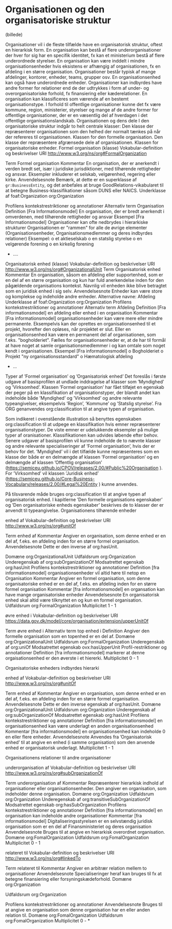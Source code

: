 # Organisationen og den organisatoriske struktur

(billede)
 
Organisationer vil i de fleste tilfælde have en organisatorisk struktur, oftest en hierarkisk form. 
En organisation kan bestå af flere underorganisationer der hver for sig har en specifik identitet, fx kan et ministerium bestå af flere underordnede styrelser.
En organisation kan være inddelt i mindre organisationsenheder hvis eksistens er afhængig af organisationen, fx en afdeling i en større organisation. Organisationer består typisk af mange afdelinger, kontorer, enheder, teams, grupper osv. En organisationsenhed kan også have underordnede enheder.
Organisationer kan indbyrdes have andre former for relationer end de der udtrykkes i form af under- og overorganisatoriske forhold, fx finansiering eller kæderelationer.
En organisation kan klassificeres som værende af en bestemt organisationstype. I forhold til offentlige organisationer kunne det fx være kommune, region, ministerier, styrelser og mange af de andre former for offentlige organisationer, der er en væsentlig del af hverdagen i det offentlige organisationslandskab.
Organisationen og dens dele
I den organisatoriske struktur indgår to helt centrale klasser:
Den klasse der repræsenterer organisationen som den helhed der normalt tænkes på når der refereres til organisationen. Klassen for den formelle organisation.
Den klasse der repræsentere afgrænsede dele af organisationen. Klassen for organisatoriske enheder.
Formel organisation (klasse)
Vokabular-definition og beskrivelser
URI	http://www.w3.org/ns/org#FormalOrganization

Term	Formel organisation
Kommentar	En organisation, der er anerkendt i verden bredt set, især i juridiske jurisdiktioner, med tilhørende rettigheder og ansvar. Eksempler inkluderer et selskab, velgørenhed, regering eller kirke.
Anvendelsesnote	Bemærk, at dette er en superklasse af `gr:BusinessEntity`, og det anbefales at bruge GoodRelations-vikabularet til at betegne Business-klassifikationer såsom DUNS eller NAICS.
Underklasse af	foaf:Organization
org:Organization 

Profilens kontekstrestriktioner og annotationer 
Alternativ term	Organisation
Definition	[Fra Informationsmodel]
En organisation, der er bredt anerkendt i omverdenen, med tilhørende rettigheder og ansvar
Eksempel	[Fra Informationsmodel]
Organisationer kan ofte nedbrydes i hierarkiske strukturer
Organisationen er "rammen" for alle de øvrige elementer (Organisationsenheder, Organisationsmedlemmer og deres indbyrdes relationer)
Eksempel: 
o	et aktieselskab 
o	en statslig styrelse
o	en velgørende forening
o	en kirkelig forening
- ....

Organisatorisk enhed (klasse)
Vokabular-definition og beskrivelser
URI	http://www.w3.org/ns/org#OrganizationalUnit
Term	Organisatorisk enhed
Kommentar	En organisation, såsom en afdeling eller supportenhed, som er en del af en større organisation og kun har fuld anerkendelse inden for den pågældende organisations kontekst. Navnlig vil enheden ikke blive betragtet som en juridisk enhed i sig selv.
Anvendelsesnote	Enheder kan være store og komplekse og indeholde andre enheder. Alternative navne: Afdeling
Underklasse af	foaf:Organization
org:Organization
Profilens kontekstrestriktioner og annotationer 
Alternativ term	Afdeling
Definition	[Fra informationsmodel]
en afdeling eller enhed i en organisation
Kommentar	[Fra informationsmodel]
organisationsenheder kan være mere eller mindre permanente. Eksempelvis kan der oprettes en organisationsenhed til et projekt, hvorefter den opløses, når projektet er slut. Eller en organisationsenhed kan være en permanent del af organisationen, som f.eks. "bogholderiet".
Fælles for organisationsenheder er, at de har til formål at have noget at samle organisationsmedlemmer i og kan omtale som noget kendt i organisationen.
Eksempel	[Fra informationsmodel]
o	Bogholderiet
o	Projekt "ny organisationsstandard"
o	Hæmatologisk afdeling
- ...

Typer af ’Formel organisation’ og ’Organisatorisk enhed’
Det foreslås i første udgave af basisprofilen at undlade inddragelse af klasser som ’Myndighed’ og ’Virksomhed’. Klassen ’Formel organisation’ har fået tilføjet en egenskab der peger på en klassifikation af organisationstyper, der blandt andet kan indeholde både ’Myndighed’ og ’Virksomhed’ og andre relevante typeangivelser, eksempelvis ’Region’, ’Kommune’ og ’Statslig styrelse’.
Fra ORG genanvendes org:classification til at angive typen af organisation.

 

Som indikeret i ovenstående illustration så benyttes egenskaben org:classification til at udpege en klassifikation hvis emner repræsenterer organisationstyper. De viste emner er udelukkende eksempler på mulige typer af oranisationer. Klassifikationen kan udvides løbende efter behov.
Senere udgaver af basisprofilen vil kunne indeholde de to nævnte klasser og andre relevante specialiseringer af ’Formel organisation’, hvis der er behov for det.
’Myndighed’ vil i det tilfælde kunne repræsenteres som en klasse der både er en delmængde af klassen ’Formel organisation’ og en delmængde af klassen ’Offentlig organisation’ (https://semiceu.github.io/CPOV/releases/2.00/#Public%20Organisation ).
For ’Virksomhed’ vil klassen ’Juridisk enhed’ (https://semiceu.github.io/Core-Business-Vocabulary/releases/2.00/#Legal%20Entity ) kunne anvendes.

            

På tilsvarende måde bruges org:classification til at angive typen af organisatorisk enhed.
I kapitlerne ’Den formelle organisations egenskaber’ og ’Den organisatoriske enheds egenskaber’ beskrives de to klasser der er anvendt til typeangivelse.
Organisationens tilhørende enheder
 
enhed af 
Vokabular-definition og beskrivelser
URI	http://www.w3.org/ns/org#unitOf 

Term	enhed af
Kommentar	Angiver en organisation, som denne enhed er en del af, f.eks. en afdeling inden for en større formel organisation.
Anvendelsesnote	Dette er den inverse af org:hasUnit.

Domæne	org:OrganizationalUnit
Udfaldsrum	org:Organization
Underegenskab af	org:subOrganizationOf
Modsatrettet egenskab	org:hasUnit
Profilens kontekstrestriktioner og annotationer 
Definition	[fra informationsmodel]
organisationsenheder vil altid høre til netop en Organisation
Kommentar	Angiver en formel organisation, som denne organisatoriske enhed er en del af, f.eks. en afdeling inden for en større formel organisation
Kommentar	[fra informationsmodel]
en organsation kan have mange organisatoriske enheder
Anvendelsesnote	En organisatorisk enhed skal altid være tilknyttet en og kun en formel organisation.
Udfaldsrum	org:FormalOrganization
Multiplicitet	1 - 1

øvre enhed i 
Vokabular-definition og beskrivelser
URI	https://data.gov.dk/model/core/organisation/extension/upperUnitOf 

Term	øvre enhed i
Alternativ term	top enhed i
Definition	Angiver den formelle organisation som en topenhed er en del af.
Domæne	org:OrganizationalUnit
Udfaldsrum	org:FormalOrganization
Underegenskab af	org:uniOf
Modsatrettet egenskab	ovx:hasUpperUnit
Profil-restriktioner og annotationer 
Definition	[fra informationsmodel]
markerer at denne orgaisationsenhed er den øverste i et hiererki.
Multiplicitet	0 - 1

Organisatoriske enheders indbyrdes hierarki
 
enhed af
Vokabular-definition og beskrivelser
URI	http://www.w3.org/ns/org#unitOf 

Term	enhed af
Kommentar	Angiver en organisation, som denne enhed er en del af, f.eks. en afdeling inden for en større formel organisation.
Anvendelsesnote	Dette er den inverse egenskab af org:hasUnit.
Domæne	org:OrganizationalUnit
Udfaldsrum	org:Organization
Underegenskab af	org:subOrganizationOf
Modsatrettet egenskab	org:hasUnit
Profilens kontekstrestriktioner og annotationer 
Definition	[fra informationsmodel]
en organisationsenhed kan være underlagt en anden organisationsenhed
Kommentar	[fra informationsmodel]
en organisationsenhed kan indeholde 0 en eller flere enheder.
Anvendelsesnote	Anvendes fra ’Organisatorisk enhed’ til at angive en enhed (i samme organisation) som den anvende enhed er organisatorisk underlagt.
Multiplicitet	1 - 1

Organisationens relationer til andre organisationer
 
underorganisation af
Vokabular-definition og beskrivelser
URI	http://www.w3.org/ns/org#subOrganizationOf 

Term	underorganisation af
Kommentar	Repræsenterer hierarkisk indhold af organisationer eller organisationsenheder. Den angiver en organisation, som indeholder denne organisation.
Domæne	org:Organization
Udfaldsrum	org:Organization
Underegenskab af	org:transitiveSubOrganizationOf
Modsatrettet egenskab	org:hasSubOrganization
Profilens kontekstrestriktioner og annotationer 
Definition	[fra informationsmodel]
en organisation kan indeholde andre organisationer
Kommentar	[fra informationsmodel]
Digitaliseringsstyrelsen er en selvstændig juridisk organisation som er en del af Finansministeriet og deres organisation
Anvendelsesnote	Bruges til at angive en hierarkisk overordnet organisation.
Domæne	org:FomalOrganization
Udfaldsrum	org:FomalOrganization
Multiplicitet	0 - 1

relateret til
Vokabular-definition og beskrivelser
URI	http://www.w3.org/ns/org#linkedTo

Term	relateret til
Kommentar	Angiver en arbitrær relation mellem to organisationer
Anvendelsesnote	Specialiseringer heraf kan bruges til fx at betegne finansiering eller forsyningskædeforhold.
Domæne	org:Organization

Udfaldsrum	org:Organization

Profilens kontekstrestriktioner og annotationer 
Anvendelsesnote	Bruges til at angive en organisation som denne organisation har en eller anden relation til.
Domæne	org:FomalOrganization
Udfaldsrum	org:FomalOrganization
Multiplicitet	0 - *
